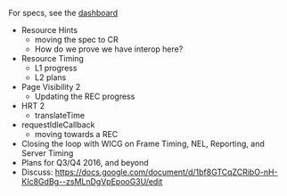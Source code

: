 
For specs, see the [dashboard](http://www.w3.org/wiki/Web_Performance/Publications)

* Resource Hints
  * moving the spec to CR
  * How do we prove we have interop here?
* Resource Timing
  * L1 progress
  * L2 plans
* Page Visibility 2
  * Updating the REC progress
* HRT 2
  * translateTime
* requestIdleCallback
  * moving towards a REC
* Closing the loop with WICG on Frame Timing, NEL, Reporting, and Server Timing
* Plans for Q3/Q4 2016, and beyond
 * Discuss: https://docs.google.com/document/d/1bf8GTCqZCRibO-nH-KIc8GdBg--zsMLnDgVpEpooG3U/edit

